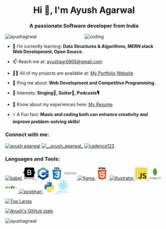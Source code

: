 <h1 align="center">Hi 👋, I'm Ayush Agarwal</h1>
<h3 align="center">A passionate Software developer from India</h3>

<img align="right" alt="coding" width="250" src="https://camo.githubusercontent.com/8bf6f6d78abc81fcf9c49f10649423e73ea44bc248e83aaae8759d401c829a84/68747470733a2f2f70687973696373677572756b756c2e66696c65732e776f726470726573732e636f6d2f323031392f30322f6368617261637465722d312e676966">

<p align="left"> <img src="https://komarev.com/ghpvc/?username=ayushagrwal&label=Profile%20views&color=0e75b6&style=flat" alt="ayushagrwal" /> </p>

- 🌱 I’m currently learning: **Data Structures & Algorithms, MERN stack Web Development, Open Source.**

- 📫 Reach me at: [ayushagr0905@gmail.com](ayushagr0905@gmail.com)

- 👨‍💻 All of my projects are available at: [My Portfolio Website](https://ayushagrwal.github.io/Asquare-Portfolio/)

- 💬 Ping me about: **Web Development and Competitive Programming.**

- 💜 Interests: **Singing🎵, Guitar🎸, Podcasts🎙**

- 📄 Know about my experiences here: [My Resume](https://drive.google.com/drive/folders/1vJKGJF09vCbnYCNT37VBK2jSzyUqgBL9)

- ⚡ A Fun fact: **Music and coding both can enhance creativity and improve problem-solving skills!**

<h3 align="left">Connect with me:</h3>
<p align="left">
<a href="https://linkedin.com/in/ayush agarwal" target="blank"><img align="center" src="https://raw.githubusercontent.com/rahuldkjain/github-profile-readme-generator/master/src/images/icons/Social/linked-in-alt.svg" alt="ayush agarwal" height="30" width="40" /></a>
<a href="https://instagram.com/__ayush_agarwal_" target="blank"><img align="center" src="https://raw.githubusercontent.com/rahuldkjain/github-profile-readme-generator/master/src/images/icons/Social/instagram.svg" alt="__ayush_agarwal_" height="30" width="40" /></a>
<a href="https://codeforces.com/profile/cadence123" target="blank"><img align="center" src="https://raw.githubusercontent.com/rahuldkjain/github-profile-readme-generator/master/src/images/icons/Social/codeforces.svg" alt="cadence123" height="30" width="40" /></a>
</p>

<h3 align="left">Languages and Tools:</h3>
<p align="left"> <a href="https://babeljs.io/" target="_blank" rel="noreferrer"> <img src="https://www.vectorlogo.zone/logos/babeljs/babeljs-icon.svg" alt="babel" width="40" height="40"/> </a> <a href="https://getbootstrap.com" target="_blank" rel="noreferrer"> <img src="https://raw.githubusercontent.com/devicons/devicon/master/icons/bootstrap/bootstrap-plain-wordmark.svg" alt="bootstrap" width="40" height="40"/> </a> <a href="https://www.w3schools.com/cpp/" target="_blank" rel="noreferrer"> <img src="https://raw.githubusercontent.com/devicons/devicon/master/icons/cplusplus/cplusplus-original.svg" alt="cplusplus" width="40" height="40"/> </a> <a href="https://www.w3schools.com/css/" target="_blank" rel="noreferrer"> <img src="https://raw.githubusercontent.com/devicons/devicon/master/icons/css3/css3-original-wordmark.svg" alt="css3" width="40" height="40"/> </a> <a href="https://expressjs.com" target="_blank" rel="noreferrer"> <img src="https://raw.githubusercontent.com/devicons/devicon/master/icons/express/express-original-wordmark.svg" alt="express" width="40" height="40"/> </a> <a href="https://www.figma.com/" target="_blank" rel="noreferrer"> <img src="https://www.vectorlogo.zone/logos/figma/figma-icon.svg" alt="figma" width="40" height="40"/> </a> <a href="https://www.w3.org/html/" target="_blank" rel="noreferrer"> <img src="https://raw.githubusercontent.com/devicons/devicon/master/icons/html5/html5-original-wordmark.svg" alt="html5" width="40" height="40"/> </a> <a href="https://www.adobe.com/in/products/illustrator.html" target="_blank" rel="noreferrer"> <img src="https://www.vectorlogo.zone/logos/adobe_illustrator/adobe_illustrator-icon.svg" alt="illustrator" width="40" height="40"/> </a> <a href="https://developer.mozilla.org/en-US/docs/Web/JavaScript" target="_blank" rel="noreferrer"> <img src="https://raw.githubusercontent.com/devicons/devicon/master/icons/javascript/javascript-original.svg" alt="javascript" width="40" height="40"/> </a> <a href="https://www.mongodb.com/" target="_blank" rel="noreferrer"> <img src="https://raw.githubusercontent.com/devicons/devicon/master/icons/mongodb/mongodb-original-wordmark.svg" alt="mongodb" width="40" height="40"/> </a> <a href="https://nodejs.org" target="_blank" rel="noreferrer"> <img src="https://raw.githubusercontent.com/devicons/devicon/master/icons/nodejs/nodejs-original-wordmark.svg" alt="nodejs" width="40" height="40"/> </a> <a href="https://postman.com" target="_blank" rel="noreferrer"> <img src="https://www.vectorlogo.zone/logos/getpostman/getpostman-icon.svg" alt="postman" width="40" height="40"/> </a> <a href="https://www.python.org" target="_blank" rel="noreferrer"> <img src="https://raw.githubusercontent.com/devicons/devicon/master/icons/python/python-original.svg" alt="python" width="40" height="40"/> </a> <a href="https://reactjs.org/" target="_blank" rel="noreferrer"> <img src="https://raw.githubusercontent.com/devicons/devicon/master/icons/react/react-original-wordmark.svg" alt="react" width="40" height="40"/> </a> </p>

[![Top Langs](https://github-readme-stats.vercel.app/api/top-langs/?username=ayushagrwal&layout=compact&show_icons=true&theme=radical)](https://github.com/ayushagrwal/github-readme-stats)

[![Ayush's GitHub stats](https://github-readme-stats.vercel.app/api?username=ayushagrwal&show_icons=true&theme=radical)](https://github.com/ayushagrwal/github-readme-stats)

<p><img align="center" src="https://github-readme-streak-stats.herokuapp.com/?user=ayushagrwal&show_icons=true&theme=radical" alt="ayushagrwal" /></p>

